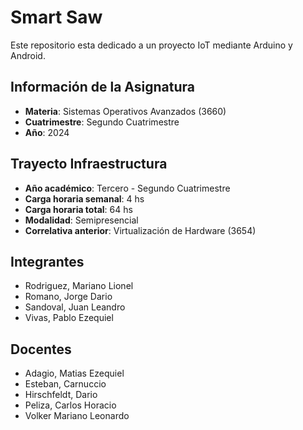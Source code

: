 # Smart Saw
Este repositorio esta dedicado a un proyecto IoT mediante Arduino y Android.

## Información de la Asignatura
* **Materia**: Sistemas Operativos Avanzados (3660)
* **Cuatrimestre**: Segundo Cuatrimestre
* **Año**: 2024

## Trayecto Infraestructura
* **Año académico**: Tercero - Segundo Cuatrimestre
* **Carga horaria semanal**: 4 hs
* **Carga horaria total**: 64 hs
* **Modalidad**: Semipresencial
* **Correlativa anterior**: Virtualización de Hardware (3654)

## Integrantes
* Rodriguez, Mariano Lionel
* Romano, Jorge Dario 
* Sandoval, Juan Leandro
* Vivas, Pablo Ezequiel

## Docentes
* Adagio, Matias Ezequiel
* Esteban, Carnuccio
* Hirschfeldt, Dario
* Peliza, Carlos Horacio
* Volker Mariano Leonardo
